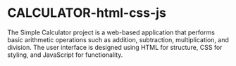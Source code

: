 # CALCULATOR-html-css-js
 The Simple Calculator project is a web-based application that performs basic arithmetic operations such as addition, subtraction, multiplication, and division. The user interface is designed using HTML for structure, CSS for styling, and JavaScript for functionality.
